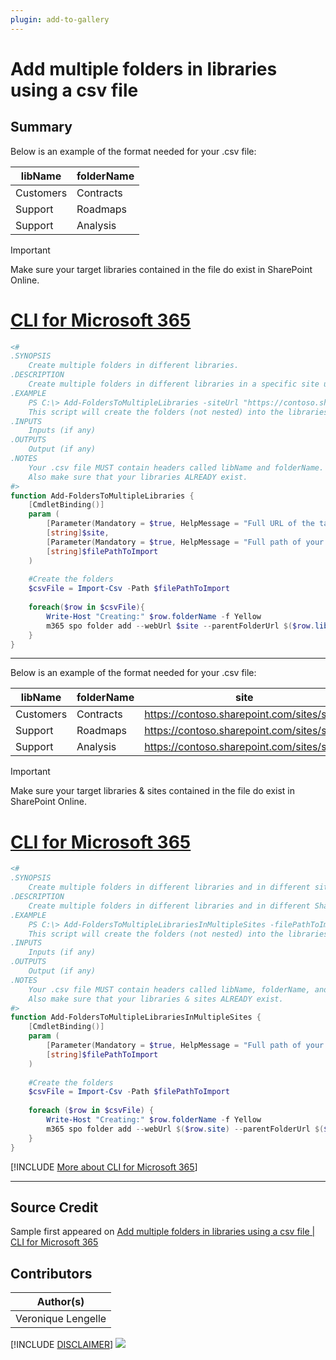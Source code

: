 ```yaml
---
plugin: add-to-gallery
---
```


# Add multiple folders in libraries using a csv file

## Summary

Below is an example of the format needed for your .csv file:

| libName | folderName |
| --------| ---------- |
| Customers | Contracts |
| Support | Roadmaps |
| Support | Analysis |
 
> [!important]
> Make sure your target libraries contained in the file do exist in SharePoint Online.
 
# [CLI for Microsoft 365](#tab/cli-m365-ps)
```powershell
<#
.SYNOPSIS
    Create multiple folders in different libraries.
.DESCRIPTION
    Create multiple folders in different libraries in a specific site using a .csv file.
.EXAMPLE
    PS C:\> Add-FoldersToMultipleLibraries -siteUrl "https://contoso.sharepoint.com/sites/Marketing" -filePathToImport "C:\myCSVFile.csv"
    This script will create the folders (not nested) into the libraries provided in the .csv file.
.INPUTS
    Inputs (if any)
.OUTPUTS
    Output (if any)
.NOTES
    Your .csv file MUST contain headers called libName and folderName. If you change those headers then make sure to amend the script.
    Also make sure that your libraries ALREADY exist.
#>
function Add-FoldersToMultipleLibraries {
    [CmdletBinding()]
    param (
        [Parameter(Mandatory = $true, HelpMessage = "Full URL of the target SharePoint Online site")]
        [string]$site,
        [Parameter(Mandatory = $true, HelpMessage = "Full path of your .csv file")]
        [string]$filePathToImport
    )
    
    #Create the folders
    $csvFile = Import-Csv -Path $filePathToImport
    
    foreach($row in $csvFile){
        Write-Host "Creating:" $row.folderName -f Yellow
        m365 spo folder add --webUrl $site --parentFolderUrl $($row.libName) --name $($row.folderName)
    }
}
```
***


Below is an example of the format needed for your .csv file:

| libName | folderName | site |
| --------| ---------- | ---- |
| Customers | Contracts | https://contoso.sharepoint.com/sites/site1 |
| Support | Roadmaps |  https://contoso.sharepoint.com/sites/site2 |
| Support | Analysis | https://contoso.sharepoint.com/sites/site2 |

> [!important]
> Make sure your target libraries & sites contained in the file do exist in SharePoint Online.
 
# [CLI for Microsoft 365](#tab/cli-m365-ps2)
```powershell
<#
.SYNOPSIS
    Create multiple folders in different libraries and in different sites.
.DESCRIPTION
    Create multiple folders in different libraries and in different SharePoint sites using a .csv file.
.EXAMPLE
    PS C:\> Add-FoldersToMultipleLibrariesInMultipleSites -filePathToImport 'C:\myCSVFile.csv'
    This script will create the folders (not nested) into the libraries and sites provided in the .csv file.
.INPUTS
    Inputs (if any)
.OUTPUTS
    Output (if any)
.NOTES
    Your .csv file MUST contain headers called libName, folderName, and site. If you change those headers then make sure to amend the script.
    Also make sure that your libraries & sites ALREADY exist.
#>
function Add-FoldersToMultipleLibrariesInMultipleSites {
    [CmdletBinding()]
    param (
        [Parameter(Mandatory = $true, HelpMessage = "Full path of your .csv file")]
        [string]$filePathToImport
    )
    
    #Create the folders
    $csvFile = Import-Csv -Path $filePathToImport
    
    foreach ($row in $csvFile) {
        Write-Host "Creating:" $row.folderName -f Yellow
        m365 spo folder add --webUrl $($row.site) --parentFolderUrl $($row.libName) --name $($row.folderName)
    }
}
```
[!INCLUDE [More about CLI for Microsoft 365](../../docfx/includes/MORE-CLIM365.md)]
***

## Source Credit

Sample first appeared on [Add multiple folders in libraries using a csv file | CLI for Microsoft 365](https://pnp.github.io/cli-microsoft365/sample-scripts/spo/add-multiple-folders-in-libraries-using-csv-file/)

## Contributors

| Author(s) |
|-----------|
| Veronique Lengelle |


[!INCLUDE [DISCLAIMER](../../docfx/includes/DISCLAIMER.md)]
<img src="https://telemetry.sharepointpnp.com/script-samples/scripts/spo-add-multiple-folders-in-libraries-using-csv-file" aria-hidden="true" />